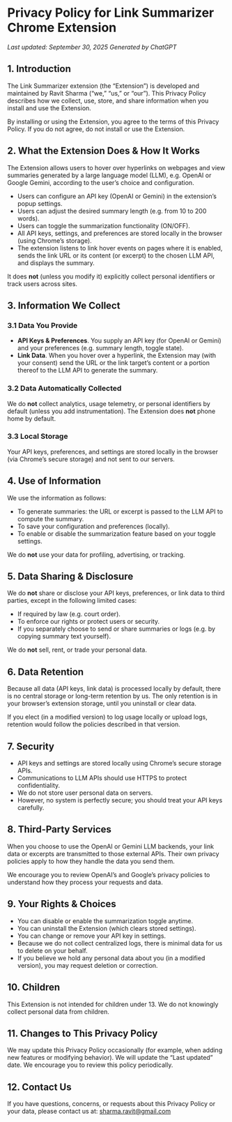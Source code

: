 # Privacy Policy for Link Summarizer Chrome Extension

*Last updated: September 30, 2025*
*Generated by ChatGPT*

## 1. Introduction

The Link Summarizer extension (the “Extension”) is developed and maintained by Ravit Sharma (“we,” “us,” or “our”). This Privacy Policy describes how we collect, use, store, and share information when you install and use the Extension.

By installing or using the Extension, you agree to the terms of this Privacy Policy. If you do not agree, do not install or use the Extension.

## 2. What the Extension Does & How It Works

The Extension allows users to hover over hyperlinks on webpages and view summaries generated by a large language model (LLM), e.g. OpenAI or Google Gemini, according to the user’s choice and configuration.

* Users can configure an API key (OpenAI or Gemini) in the extension’s popup settings.
* Users can adjust the desired summary length (e.g. from 10 to 200 words).
* Users can toggle the summarization functionality (ON/OFF).
* All API keys, settings, and preferences are stored locally in the browser (using Chrome’s storage).
* The extension listens to link hover events on pages where it is enabled, sends the link URL or its content (or excerpt) to the chosen LLM API, and displays the summary.

It does **not** (unless you modify it) explicitly collect personal identifiers or track users across sites.

## 3. Information We Collect

### 3.1 Data You Provide

* **API Keys & Preferences**. You supply an API key (for OpenAI or Gemini) and your preferences (e.g. summary length, toggle state).
* **Link Data**. When you hover over a hyperlink, the Extension may (with your consent) send the URL or the link target’s content or a portion thereof to the LLM API to generate the summary.

### 3.2 Data Automatically Collected

We do **not** collect analytics, usage telemetry, or personal identifiers by default (unless you add instrumentation). The Extension does **not** phone home by default.

### 3.3 Local Storage

Your API keys, preferences, and settings are stored locally in the browser (via Chrome’s secure storage) and not sent to our servers.

## 4. Use of Information

We use the information as follows:

* To generate summaries: the URL or excerpt is passed to the LLM API to compute the summary.
* To save your configuration and preferences (locally).
* To enable or disable the summarization feature based on your toggle settings.

We do **not** use your data for profiling, advertising, or tracking.

## 5. Data Sharing & Disclosure

We do **not** share or disclose your API keys, preferences, or link data to third parties, except in the following limited cases:

* If required by law (e.g. court order).
* To enforce our rights or protect users or security.
* If you separately choose to send or share summaries or logs (e.g. by copying summary text yourself).

We do **not** sell, rent, or trade your personal data.

## 6. Data Retention

Because all data (API keys, link data) is processed locally by default, there is no central storage or long-term retention by us. The only retention is in your browser’s extension storage, until you uninstall or clear data.

If you elect (in a modified version) to log usage locally or upload logs, retention would follow the policies described in that version.

## 7. Security

* API keys and settings are stored locally using Chrome’s secure storage APIs.
* Communications to LLM APIs should use HTTPS to protect confidentiality.
* We do not store user personal data on servers.
* However, no system is perfectly secure; you should treat your API keys carefully.

## 8. Third-Party Services

When you choose to use the OpenAI or Gemini LLM backends, your link data or excerpts are transmitted to those external APIs. Their own privacy policies apply to how they handle the data you send them.

We encourage you to review OpenAI’s and Google’s privacy policies to understand how they process your requests and data.

## 9. Your Rights & Choices

* You can disable or enable the summarization toggle anytime.
* You can uninstall the Extension (which clears stored settings).
* You can change or remove your API key in settings.
* Because we do not collect centralized logs, there is minimal data for us to delete on your behalf.
* If you believe we hold any personal data about you (in a modified version), you may request deletion or correction.

## 10. Children

This Extension is not intended for children under 13. We do not knowingly collect personal data from children.

## 11. Changes to This Privacy Policy

We may update this Privacy Policy occasionally (for example, when adding new features or modifying behavior). We will update the “Last updated” date. We encourage you to review this policy periodically.

## 12. Contact Us

If you have questions, concerns, or requests about this Privacy Policy or your data, please contact us at:
sharma.ravit@gmail.com
